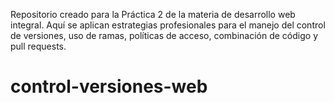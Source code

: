 Repositorio creado para la Práctica 2 de la materia de desarrollo web integral.
Aquí se aplican estrategias profesionales para el manejo del control de versiones, uso de ramas, políticas de acceso,
 combinación de código y pull requests.
# control-versiones-web
